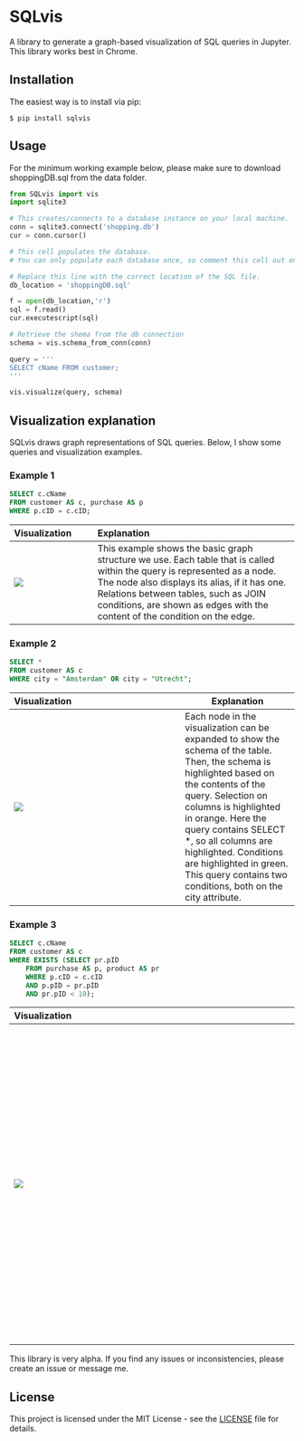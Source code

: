# SQLvis

A library to generate a graph-based visualization of SQL queries in Jupyter.
This library works best in Chrome.

## Installation

The easiest way is to install via pip:

```
$ pip install sqlvis
```

## Usage

For the minimum working example below, please make sure to download shoppingDB.sql from the data folder. 

```python
from SQLvis import vis
import sqlite3

# This creates/connects to a database instance on your local machine.
conn = sqlite3.connect('shopping.db')
cur = conn.cursor()
```
```python
# This cell populates the database.
# You can only populate each database once, so comment this cell out once it is finished.

# Replace this line with the correct location of the SQL file.
db_location = 'shoppingDB.sql'

f = open(db_location,'r')
sql = f.read()
cur.executescript(sql)

```
```python
# Retrieve the shema from the db connection
schema = vis.schema_from_conn(conn)

```
```python
query = '''
SELECT cName FROM customer;
'''

vis.visualize(query, schema)
```

## Visualization explanation
SQLvis draws graph representations of SQL queries. Below, I show some queries and visualization examples.

### Example 1


```sql
SELECT c.cName 
FROM customer AS c, purchase AS p 
WHERE p.cID = c.cID;
```
| Visualization&nbsp;&nbsp;&nbsp;&nbsp;&nbsp;&nbsp;&nbsp;| Explanation                                                  |
| ------------------------------------------------------------ | :----------------------------------------------------------- |
| <img src="https://github.com/Giraphne/SQLvis/raw/main/images/node_join_alias.png"> | This example shows the basic graph structure we use. Each table that is called within the query is represented as a node. The node also displays its alias, if it has one. Relations between tables, such as JOIN conditions, are shown as edges with the content of the condition on the edge. |

### Example 2

```sql
SELECT * 
FROM customer AS c 
WHERE city = "Amsterdam" OR city = "Utrecht";
```


| Visualization&nbsp;&nbsp;&nbsp;&nbsp;&nbsp;&nbsp;&nbsp;&nbsp;&nbsp;&nbsp;&nbsp;&nbsp;&nbsp;&nbsp;&nbsp;&nbsp;&nbsp;&nbsp;&nbsp;&nbsp;&nbsp;&nbsp;&nbsp;&nbsp;&nbsp;&nbsp;&nbsp;&nbsp;&nbsp;&nbsp;&nbsp;&nbsp;&nbsp;&nbsp;&nbsp;&nbsp;&nbsp;&nbsp;&nbsp;&nbsp;&nbsp;&nbsp;&nbsp;| Explanation                                                  |
| ------------------------------------------------------------ | ------------------------------------------------------------ |
| <img src="https://github.com/Giraphne/SQLvis/raw/main/images/selection_condition.png"> | Each node in the visualization can be expanded to show the schema of the table. Then, the schema is highlighted based on the contents of the query. Selection on columns is highlighted in orange. Here the query contains SELECT *, so all columns are highlighted. Conditions are highlighted in green. This query contains two conditions, both on the city attribute. |

### Example 3


```sql
SELECT c.cName 
FROM customer AS c 
WHERE EXISTS (SELECT pr.pID 
	FROM purchase AS p, product AS pr 
	WHERE p.cID = c.cID 
	AND p.pID = pr.pID 
	AND pr.pID < 10);
```
| Visualization&nbsp;&nbsp;&nbsp;&nbsp;&nbsp;&nbsp;&nbsp;&nbsp;&nbsp;&nbsp;&nbsp;&nbsp;&nbsp;&nbsp;&nbsp;&nbsp;&nbsp;&nbsp;&nbsp;&nbsp;&nbsp;&nbsp;&nbsp;&nbsp;&nbsp;&nbsp;&nbsp;&nbsp;&nbsp;&nbsp;&nbsp;&nbsp;&nbsp;&nbsp;&nbsp;&nbsp;&nbsp;&nbsp;&nbsp;&nbsp;&nbsp;&nbsp;&nbsp;&nbsp;&nbsp;&nbsp;&nbsp;&nbsp;&nbsp;&nbsp;&nbsp;&nbsp;&nbsp;&nbsp;&nbsp;&nbsp;&nbsp;&nbsp;&nbsp;&nbsp;&nbsp;&nbsp;&nbsp;&nbsp;&nbsp;&nbsp;&nbsp;&nbsp;&nbsp;&nbsp;&nbsp;&nbsp;&nbsp;&nbsp;&nbsp;&nbsp;&nbsp;&nbsp;&nbsp;&nbsp;&nbsp;&nbsp;&nbsp;&nbsp;&nbsp;&nbsp;&nbsp;&nbsp;&nbsp;&nbsp; | Explanation                                                  |
| ------------------------------------------------------------ | ------------------------------------------------------------ |
| <img src="https://github.com/Giraphne/SQLvis/raw/main/images/subquery.png"> | This visualization displays a subquery. The two tables in the subquery are purchase and product. You can see that these are wrapped in a colored rectangle. The visualization can als represent nesting on higher levels. The deeper the nesting, the darker the color. |



This library is very alpha. If you find any issues or inconsistencies, please create an issue or message me.



## License

This project is licensed under the MIT License - see the [LICENSE](LICENSE) file for details.
